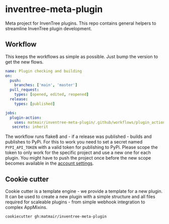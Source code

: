 # inventree-meta-plugin

Meta project for InvenTree plugins. This repo contains general helpers to streamline InvenTree plugin development.

## Workflow

This keeps the workflows as simple as possible. Just bump the version to get the new flows.

```yaml
name: Plugin checking and building
on:
  push:
    branches: ['main', 'master']
  pull_request:
    types: [opened, edited, reopened]
  release:
    types: [published]

jobs:
  plugin-action:
    uses: matmair/inventree-meta-plugin/.github/workflows/plugin_action.yml@v1.0
   secrets: inherit
```

The workflow runs flake8 and - if a release was published - builds and publishes to PyPi. For this to work you need to set a secret named `PYPI_API_TOKEN` with a valid token for publishing to PyPi.
Please scope the token to only work for the specific project and use a new one for each plugin. You might have to push the project once before the new scope becomes available in the [account settings](https://pypi.org/manage/account/).

## Cookie cutter

Cookie cutter is a template engine - we provide a template for a new plugin. It can be used to create a new plugin with a simple structure and all files required for scaleable plugins - from simple webhook integration to complex AppMixins.

```bash
cookiecutter gh:matmair/inventree-meta-plugin
```

